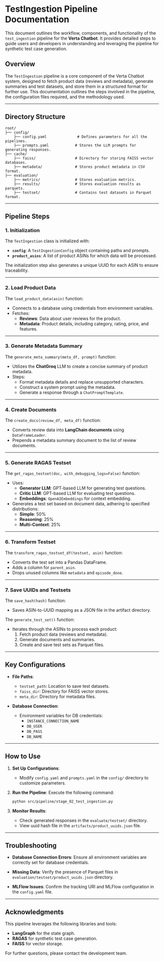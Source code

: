 # TestIngestion Pipeline Documentation

This document outlines the workflow, components, and functionality of the `test_ingestion` pipeline for the **Verta Chatbot**. It provides detailed steps to guide users and developers in understanding and leveraging the pipeline for synthetic test case generation.

## Overview

The `TestIngestion` pipeline is a core component of the Verta Chatbot system, designed to fetch product data (reviews and metadata), generate summaries and test datasets, and store them in a structured format for further use. This documentation outlines the steps involved in the pipeline, the configuration files required, and the methodology used.

---

## **Directory Structure**

```
root/
├── config/
    ├── config.yaml              # Defines parameters for all the pipelines.
    ├── prompts.yaml            # Stores the LLM prompts for generating responses.
├── cache/
    ├── faiss/                  # Directory for storing FAISS vector databases.
    ├── metadata/               # Stores product metadata in CSV format.
├── evaluation/
    ├── metrics/                # Stores evaluation metrics.
    ├── results/                # Stores evaluation results as parquets.
    ├── testset/                # Contains test datasets in Parquet format.
```

---

## Pipeline Steps

### 1. **Initialization**
The `TestIngestion` class is initialized with:
- **`config`**: A `TestIngestionConfig` object containing paths and prompts.
- **`product_asins`**: A list of product ASINs for which data will be processed.

The initialization step also generates a unique UUID for each ASIN to ensure traceability.

---

### 2. **Load Product Data**
The `load_product_data(asin)` function:
- Connects to a database using credentials from environment variables.
- Fetches:
  - **Reviews**: Data about user reviews for the product.
  - **Metadata**: Product details, including category, rating, price, and features.


---

### 3. **Generate Metadata Summary**
The `generate_meta_summary(meta_df, prompt)` function:
- Utilizes the **ChatGroq** LLM to create a concise summary of product metadata.
- Steps:
  - Format metadata details and replace unsupported characters.
  - Construct a system prompt using the metadata.
  - Generate a response through a `ChatPromptTemplate`.


---

### 4. **Create Documents**
The `create_docs(review_df, meta_df)` function:
- Converts review data into **LangChain documents** using `DataFrameLoader`.
- Prepends a metadata summary document to the list of review documents.

---

### 5. **Generate RAGAS Testset**
The `get_ragas_testset(doc, with_debugging_logs=False)` function:
- Uses:
  - **Generator LLM**: GPT-based LLM for generating test questions.
  - **Critic LLM**: GPT-based LLM for evaluating test questions.
  - **Embeddings**: `OpenAIEmbeddings` for context embedding.
- Generates a test set based on document data, adhering to specified distributions:
  - **Simple**: 50%
  - **Reasoning**: 25%
  - **Multi-Context**: 25%

---

### 6. **Transform Testset**
The `transform_ragas_testset_df(testset, asin)` function:
- Converts the test set into a Pandas DataFrame.
- Adds a column for `parent_asin`.
- Drops unused columns like `metadata` and `episode_done`.

---

### 7. **Save UUIDs and Testsets**
The `save_hash(hash)` function:
- Saves ASIN-to-UUID mapping as a JSON file in the artifact directory.

The `generate_test_set()` function:
- Iterates through the ASINs to process each product:
  1. Fetch product data (reviews and metadata).
  2. Generate documents and summaries.
  3. Create and save test sets as Parquet files.

---

## **Key Configurations**

- **File Paths**:
  - `testset_path`: Location to save test datasets.
  - `faiss_dir`: Directory for FAISS vector stores.
  - `meta_dir`: Directory for metadata files.

- **Database Connection**:
  - Environment variables for DB credentials:
    - `INSTANCE_CONNECTION_NAME`
    - `DB_USER`
    - `DB_PASS`
    - `DB_NAME`

---

## **How to Use**

1. **Set Up Configurations**:
   - Modify `config.yaml` and `prompts.yaml` in the `config/` directory to customize parameters.

2. **Run the Pipeline**:
   Execute the following command:
   ```bash
   python src/pipeline/stage_02_test_ingestion.py
   ```

3. **Monitor Results**:
   - Check generated responses in the `evaluate/testset/` directory.
   - View uuid hash file in the `artifacts/product_uuids.json` file.

---

## **Troubleshooting**

- **Database Connection Errors**:
  Ensure all environment variables are correctly set for database credentials.

- **Missing Data**:
  Verify the presence of Parquet files in `evaluation/testset/product_uuids.json` directory.

- **MLFlow Issues**:
  Confirm the tracking URI and MLFlow configuration in the `config.yaml` file.

---

## **Acknowledgments**

This pipeline leverages the following libraries and tools:
- **LangGraph** for the state graph.
- **RAGAS** for synthetic test case generation.
- **FAISS** for vector storage.

For further questions, please contact the development team.

